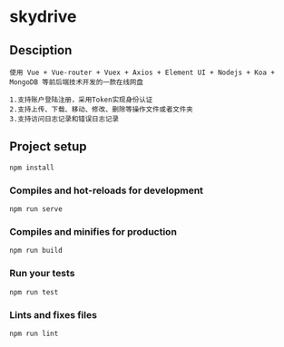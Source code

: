 # skydrive

## Desciption
```
使用 Vue + Vue-router + Vuex + Axios + Element UI + Nodejs + Koa + MongoDB 等前后端技术开发的一款在线网盘

1.支持账户登陆注册，采用Token实现身份认证
2.支持上传、下载、移动、修改、删除等操作文件或者文件夹
3.支持访问日志记录和错误日志记录
```

## Project setup
```
npm install
```

### Compiles and hot-reloads for development
```
npm run serve
```

### Compiles and minifies for production
```
npm run build
```

### Run your tests
```
npm run test
```

### Lints and fixes files
```
npm run lint
```
